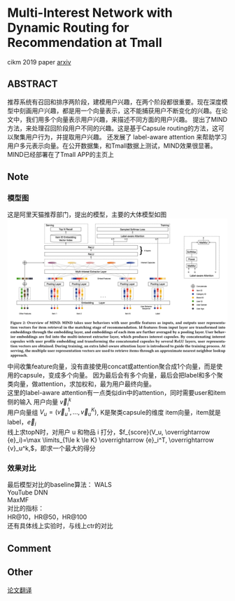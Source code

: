 # Multi-Interest Network with Dynamic Routing for Recommendation at Tmall

cikm 2019 paper [arxiv](https://arxiv.org/pdf/1904.08030.pdf)



## ABSTRACT
推荐系统有召回和排序两阶段，建模用户兴趣，在两个阶段都很重要。现在深度模型中刻画用户兴趣，都是用一个向量表示，这不能捕获用户不断变化的兴趣。在论文中，我们用多个向量表示用户兴趣，来描述不同方面的用户兴趣。
提出了MIND方法，来处理召回阶段用户不同的兴趣。这是基于Capsule routing的方法，这可以聚集用户行为，并提取用户兴趣。
还发展了 label-aware attention 来帮助学习用户多元表示向量。在公开数据集，和Tmall数据上测试，MIND效果很显著。MIND已经部署在了Tmall APP的主页上

## Note

### 模型图
这是阿里天猫推荐部门，提出的模型，主要的大体模型如图
![](https://raw.githubusercontent.com/celia01/papernotes/master/202008/pic/1.png)
中间收集feature向量，没有直接使用concat或attention聚合成1个向量，而是使用的capsule，变成多个向量。
因为最后会有多个向量，最后会把label和多个聚类向量，做attention，求加权和，最为用户最终向量。  
这里的label-aware attention有一点类似din中的attention，同时需要user和item侧的输入
用户向量 $\overrightarrow {v}_i^k$  
用户向量组 $V_u=(\overrightarrow {v}_u^1, ..., \overrightarrow {v}_u^K)$, K是聚类capsule的维度
item向量，item就是label，$\overrightarrow {e}_i$  
线上求topN时，对用户 u 和物品 i 打分，$f_{score}(V_u, \overrightarrow {e}_i)=\max \limits_{1\le k \le K} \overrightarrow {e}_i^T, \overrightarrow {v}_u^k,$，即求一个最大的得分

### 效果对比
最后模型对比的baseline算法： 
WALS  
YouTube DNN  
MaxMF  
对比的指标：  
HR@10，HR@50，HR@100  
还有具体线上实验时，与线上ctr的对比



## Comment


## Other
<!--[code](https://github.com/geek-ai/irgan)-->
[论文翻译](http://d0evi1.com/mind/)



